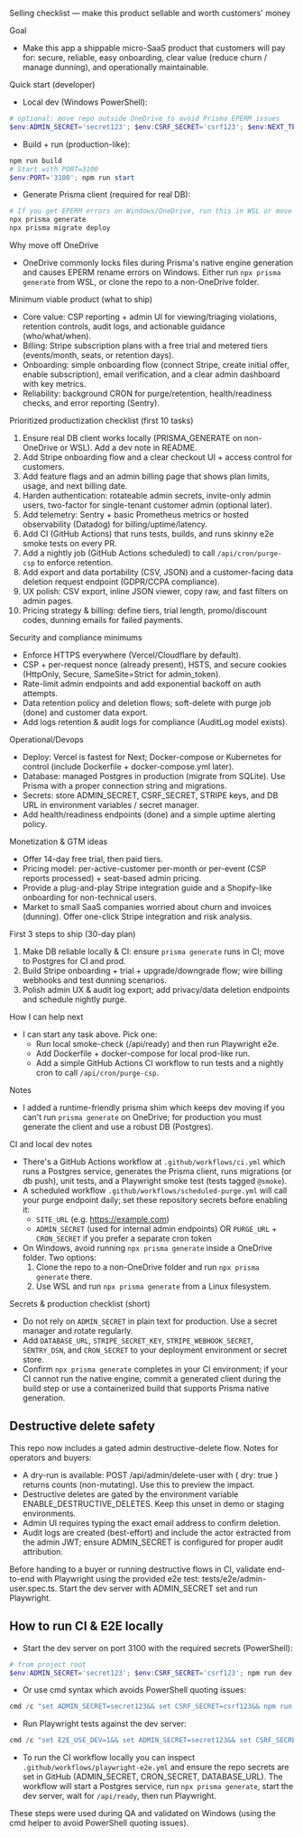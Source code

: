 Selling checklist — make this product sellable and worth customers' money

Goal
- Make this app a shippable micro-SaaS product that customers will pay for: secure, reliable, easy onboarding, clear value (reduce churn / manage dunning), and operationally maintainable.

Quick start (developer)

- Local dev (Windows PowerShell):

```powershell
# optional: move repo outside OneDrive to avoid Prisma EPERM issues
$env:ADMIN_SECRET='secret123'; $env:CSRF_SECRET='csrf123'; $env:NEXT_TELEMETRY_DISABLED='1'; npm run dev:3100
```

- Build + run (production-like):

```powershell
npm run build
# Start with PORT=3100
$env:PORT='3100'; npm run start
```

- Generate Prisma client (required for real DB):

```powershell
# If you get EPERM errors on Windows/OneDrive, run this in WSL or move repo outside OneDrive
npx prisma generate
npx prisma migrate deploy
```

Why move off OneDrive
- OneDrive commonly locks files during Prisma's native engine generation and causes EPERM rename errors on Windows. Either run `npx prisma generate` from WSL, or clone the repo to a non-OneDrive folder.

Minimum viable product (what to ship)
- Core value: CSP reporting + admin UI for viewing/triaging violations, retention controls, audit logs, and actionable guidance (who/what/when).
- Billing: Stripe subscription plans with a free trial and metered tiers (events/month, seats, or retention days).
- Onboarding: simple onboarding flow (connect Stripe, create initial offer, enable subscription), email verification, and a clear admin dashboard with key metrics.
- Reliability: background CRON for purge/retention, health/readiness checks, and error reporting (Sentry).

Prioritized productization checklist (first 10 tasks)
1. Ensure real DB client works locally (PRISMA_GENERATE on non-OneDrive or WSL). Add a dev note in README.
2. Add Stripe onboarding flow and a clear checkout UI + access control for customers.
3. Add feature flags and an admin billing page that shows plan limits, usage, and next billing date.
4. Harden authentication: rotateable admin secrets, invite-only admin users, two-factor for single-tenant customer admin (optional later).
5. Add telemetry: Sentry + basic Prometheus metrics or hosted observability (Datadog) for billing/uptime/latency.
6. Add CI (GitHub Actions) that runs tests, builds, and runs skinny e2e smoke tests on every PR.
7. Add a nightly job (GitHub Actions scheduled) to call `/api/cron/purge-csp` to enforce retention.
8. Add export and data portability (CSV, JSON) and a customer-facing data deletion request endpoint (GDPR/CCPA compliance).
9. UX polish: CSV export, inline JSON viewer, copy raw, and fast filters on admin pages.
10. Pricing strategy & billing: define tiers, trial length, promo/discount codes, dunning emails for failed payments.

Security and compliance minimums
- Enforce HTTPS everywhere (Vercel/Cloudflare by default).
- CSP + per-request nonce (already present), HSTS, and secure cookies (HttpOnly, Secure, SameSite=Strict for admin_token).
- Rate-limit admin endpoints and add exponential backoff on auth attempts.
- Data retention policy and deletion flows; soft-delete with purge job (done) and customer data export.
- Add logs retention & audit logs for compliance (AuditLog model exists).

Operational/Devops
- Deploy: Vercel is fastest for Next; Docker-compose or Kubernetes for control (include Dockerfile + docker-compose.yml later).
- Database: managed Postgres in production (migrate from SQLite). Use Prisma with a proper connection string and migrations.
- Secrets: store ADMIN_SECRET, CSRF_SECRET, STRIPE keys, and DB URL in environment variables / secret manager.
- Add health/readiness endpoints (done) and a simple uptime alerting policy.

Monetization & GTM ideas
- Offer 14-day free trial, then paid tiers.
- Pricing model: per-active-customer per-month or per-event (CSP reports processed) + seat-based admin pricing.
- Provide a plug-and-play Stripe integration guide and a Shopify-like onboarding for non-technical users.
- Market to small SaaS companies worried about churn and invoices (dunning). Offer one-click Stripe integration and risk analysis.

First 3 steps to ship (30-day plan)
1. Make DB reliable locally & CI: ensure `prisma generate` runs in CI; move to Postgres for CI and prod.
2. Build Stripe onboarding + trial + upgrade/downgrade flow; wire billing webhooks and test dunning scenarios.
3. Polish admin UX & audit log export; add privacy/data deletion endpoints and schedule nightly purge.

How I can help next
- I can start any task above. Pick one:
  - Run local smoke-check (/api/ready) and then run Playwright e2e.
  - Add Dockerfile + docker-compose for local prod-like run.
  - Add a simple GitHub Actions CI workflow to run tests and a nightly cron to call `/api/cron/purge-csp`.

Notes
- I added a runtime-friendly prisma shim which keeps dev moving if you can't run `prisma generate` on OneDrive; for production you must generate the client and use a robust DB (Postgres).

CI and local dev notes
- There's a GitHub Actions workflow at `.github/workflows/ci.yml` which runs a Postgres service, generates the Prisma client, runs migrations (or db push), unit tests, and a Playwright smoke test (tests tagged `@smoke`).
- A scheduled workflow `.github/workflows/scheduled-purge.yml` will call your purge endpoint daily; set these repository secrets before enabling it:
  - `SITE_URL` (e.g. https://example.com)
  - `ADMIN_SECRET` (used for internal admin endpoints) OR `PURGE_URL` + `CRON_SECRET` if you prefer a separate cron token
- On Windows, avoid running `npx prisma generate` inside a OneDrive folder. Two options:
  1. Clone the repo to a non-OneDrive folder and run `npx prisma generate` there.
  2. Use WSL and run `npx prisma generate` from a Linux filesystem.

Secrets & production checklist (short)
- Do not rely on `ADMIN_SECRET` in plain text for production. Use a secret manager and rotate regularly.
- Add `DATABASE_URL`, `STRIPE_SECRET_KEY`, `STRIPE_WEBHOOK_SECRET`, `SENTRY_DSN`, and `CRON_SECRET` to your deployment environment or secret store.
- Confirm `npx prisma generate` completes in your CI environment; if your CI cannot run the native engine, commit a generated client during the build step or use a containerized build that supports Prisma native generation.

Destructive delete safety
------------------------

This repo now includes a gated admin destructive-delete flow. Notes for operators and buyers:

- A dry-run is available: POST /api/admin/delete-user with { dry: true } returns counts (non-mutating). Use this to preview the impact.
- Destructive deletes are gated by the environment variable ENABLE_DESTRUCTIVE_DELETES. Keep this unset in demo or staging environments.
- Admin UI requires typing the exact email address to confirm deletion.
- Audit logs are created (best-effort) and include the actor extracted from the admin JWT; ensure ADMIN_SECRET is configured for proper audit attribution.

Before handing to a buyer or running destructive flows in CI, validate end-to-end with Playwright using the provided e2e test: tests/e2e/admin-user.spec.ts. Start the dev server with ADMIN_SECRET set and run Playwright.

How to run CI & E2E locally
---------------------------

- Start the dev server on port 3100 with the required secrets (PowerShell):

```powershell
# from project root
$env:ADMIN_SECRET='secret123'; $env:CSRF_SECRET='csrf123'; npm run dev -- -p 3100
```

- Or use cmd syntax which avoids PowerShell quoting issues:

```powershell
cmd /c "set ADMIN_SECRET=secret123&& set CSRF_SECRET=csrf123&& npm run dev -- -p 3100"
```

- Run Playwright tests against the dev server:

```powershell
cmd /c "set E2E_USE_DEV=1&& set ADMIN_SECRET=secret123&& set CSRF_SECRET=csrf123&& set E2E_BASE_URL=http://localhost:3100&& npx playwright test tests/e2e/admin-user.spec.ts --reporter=list"
```

- To run the CI workflow locally you can inspect `.github/workflows/playwright-e2e.yml` and ensure the repo secrets are set in GitHub (ADMIN_SECRET, CRON_SECRET, DATABASE_URL). The workflow will start a Postgres service, run `npx prisma generate`, start the dev server, wait for `/api/ready`, then run Playwright.

These steps were used during QA and validated on Windows (using the cmd helper to avoid PowerShell quoting issues).

